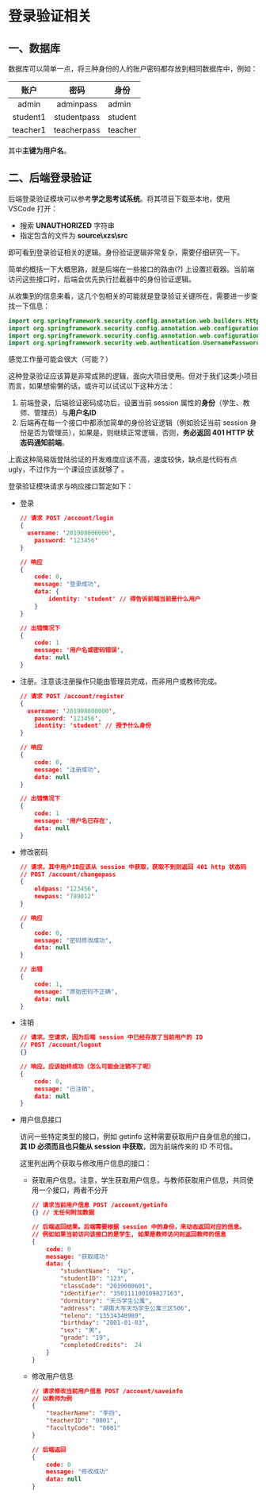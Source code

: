 # 登录验证相关

## 一、数据库

数据库可以简单一点，将三种身份的人的账户密码都存放到相同数据库中，例如：

| 账户 | 密码 | 身份 |
| :--: | :--: | ---- |
| admin | adminpass |admin|
| student1 | studentpass | student |
| teacher1 | teacherpass |teacher|

其中**主键为用户名**。

## 二、后端登录验证

后端登录验证模块可以参考**学之思考试系统**。将其项目下载至本地，使用 VSCode 打开：

- 搜索 **UNAUTHORIZED** 字符串
- 指定包含的文件为 **source\xzs\src**

即可看到登录验证相关的逻辑。身份验证逻辑非常复杂，需要仔细研究一下。

简单的概括一下大概思路，就是后端在一些接口的路由(?) 上设置拦截器。当前端访问这些接口时，后端会优先执行拦截器中的身份验证逻辑。

从收集到的信息来看，这几个包相关的可能就是登录验证关键所在，需要进一步查找一下信息：

```java
import org.springframework.security.config.annotation.web.builders.HttpSecurity;
import org.springframework.security.config.annotation.web.configuration.EnableWebSecurity;
import org.springframework.security.config.annotation.web.configuration.WebSecurityConfigurerAdapter;
import org.springframework.security.web.authentication.UsernamePasswordAuthenticationFilter;
```

感觉工作量可能会很大（可能？）

这种登录验证应该算是非常成熟的逻辑，面向大项目使用。但对于我们这类小项目而言，如果想偷懒的话，或许可以试试以下这种方法：

1. 前端登录，后端验证密码成功后，设置当前 session 属性的**身份**（学生、教师、管理员）与**用户名ID**
2. 后端再在每一个接口中都添加简单的身份验证逻辑（例如验证当前 session 身份是否为管理员），如果是，则继续正常逻辑，否则，**务必返回 401 HTTP 状态码通知前端**。

上面这种简易版登陆验证的开发难度应该不高，速度较快，缺点是代码有点 ugly，不过作为一个课设应该就够了 。 

登录验证模块请求与响应接口暂定如下：

- 登录

  ```json
  // 请求 POST /account/login
  {
  	username: '201908000000',
      password: '123456'
  }
  
  // 响应
  {
      code: 0,
      message: "登录成功",
      data: {
          identity: 'student' // 得告诉前端当前是什么用户
      }
  }
  
  // 出错情况下
  {
      code: 1
      message: '用户名或密码错误',
      data: null
  }
  ```
  
- 注册。注意该注册操作只能由管理员完成，而非用户或教师完成。

  ```json
  // 请求 POST /account/register
  {
  	username: '201908000000',
      password: '123456',
      identity: 'student' // 授予什么身份
  }
  
  // 响应
  {
      code: 0,
      message: "注册成功",
      data: null
  }
  
  // 出错情况下
  {
      code: 1
      message: '用户名已存在',
      data: null
  }
  ```

- 修改密码

  ```json
  // 请求，其中用户ID应该从 session 中获取，获取不到则返回 401 http 状态码
  // POST /account/changepass
  {
      oldpass: '123456',
      newpass: '789012'
  }
  
  // 响应
  {
      code: 0,
      message: "密码修改成功",
      data: null
  }
  
  // 出错
  {
      code: 1,
      message: "原始密码不正确",
      data: null
  }
  ```

- 注销

  ```json
  // 请求，空请求，因为后端 session 中已经存放了当前用户的 ID 
  // POST /account/logout
  {}
  
  // 响应，应该始终成功（怎么可能会注销不了呢）
  {
      code: 0,
      message: "已注销",
      data: null
  }
  ```

- 用户信息接口

  访问一些特定类型的接口，例如 getinfo 这种需要获取用户自身信息的接口，**其 ID 必须而且也只能从 session 中获取**，因为前端传来的 ID 不可信。
  
  这里列出两个获取与修改用户信息的接口：
  
  - 获取用户信息。注意，学生获取用户信息，与教师获取用户信息，共同使用一个接口，两者不分开
  
    ```json
    // 请求当前用户信息 POST /account/getinfo
    {} // 无任何附加数据
    
    // 后端返回结果。后端需要根据 session 中的身份，来动态返回对应的信息。
    // 例如如果当前访问该接口的是学生, 如果是教师访问则返回教师的信息
    {
        code: 0
        message: "获取成功"
        data: {
            "studentName":  "kp",
            "studentID": "123",
            "classCode": "2019080601",
            "identifier": "350111100109027163",
            "dormitory": "天马学生公寓",
            "address": "湖南大写天马学生公寓三区506",
            "teleno": "13534348989",
            "birthday": "2001-01-03",
            "sex": "男",
            "grade": "19",
            "completedCredits":  24
        }
    }
    ```
  
  - 修改用户信息
  
    ```json
    // 请求修改当前用户信息 POST /account/saveinfo
    // 以教师为例
    {
        "teacherName": "李四",
        "teacherID": "0001",
        "facultyCode": "0001"
    }
    
    // 后端返回
    {
        code: 0
        message: "修改成功"
        data: null
    }
    ```
  
    
